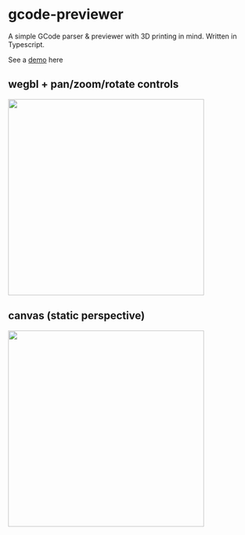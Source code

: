 # gcode-previewer
A simple GCode parser & previewer with 3D printing in mind. Written in Typescript. 

See a [demo](https://gcode-preview.web.app/) here

## wegbl + pan/zoom/rotate controls
<img src="https://user-images.githubusercontent.com/461650/69015936-812bd080-0999-11ea-94fc-67c63bf128af.png" width=400 />

## canvas (static perspective)
<img src="https://user-images.githubusercontent.com/461650/67150833-f9c93f80-f2bc-11e9-9887-3c721cf7bfa5.png" width=400 />
